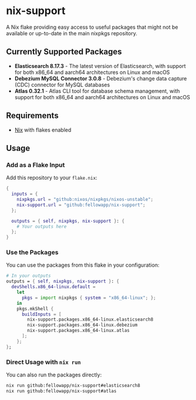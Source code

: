 # nix-support

A Nix flake providing easy access to useful packages that might not be available
or up-to-date in the main nixpkgs repository.

## Currently Supported Packages

- **Elasticsearch 8.17.3** - The latest version of Elasticsearch, with support
  for both x86_64 and aarch64 architectures on Linux and macOS
- **Debezium MySQL Connector 3.0.8** - Debezium's change data capture (CDC)
  connector for MySQL databases
- **Atlas 0.32.1** - Atlas CLI tool for database schema management, with support
  for both x86_64 and aarch64 architectures on Linux and macOS

## Requirements

- [Nix](https://nixos.org/download.html) with flakes enabled

## Usage

### Add as a Flake Input

Add this repository to your `flake.nix`:

```nix
{
  inputs = {
    nixpkgs.url = "github:nixos/nixpkgs/nixos-unstable";
    nix-support.url = "github:fellowapp/nix-support";
  };

  outputs = { self, nixpkgs, nix-support }: {
    # Your outputs here
  };
}
```

### Use the Packages

You can use the packages from this flake in your configuration:

```nix
# In your outputs
outputs = { self, nixpkgs, nix-support }: {
  devShells.x86_64-linux.default = 
    let
      pkgs = import nixpkgs { system = "x86_64-linux"; };
    in
    pkgs.mkShell {
      buildInputs = [
        nix-support.packages.x86_64-linux.elasticsearch8
        nix-support.packages.x86_64-linux.debezium
        nix-support.packages.x86_64-linux.atlas
      ];
    };
};
```

### Direct Usage with `nix run`

You can also run the packages directly:

```bash
nix run github:fellowapp/nix-support#elasticsearch8
nix run github:fellowapp/nix-support#atlas
```
